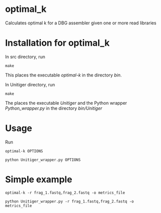 # optimal_k
Calculates optimal k for a DBG assembler given one or more read libraries

# Installation for optimal_k

In src directory, run 

	make

This places the executable *optimal-k* in the directory *bin*.

In Unitiger directory, run

	make

The places the executable *Unitiger* and the 
Python wrapper *Python_wrapper.py* in the directory *bin/Unitiger*

# Usage

Run 

	optimal-k OPTIONS

	python Unitiger_wrapper.py OPTIONS

# Simple example

	optimal-k -r frag_1.fastq,frag_2.fastq -o metrics_file

	python Unitiger_wrapper.py -r frag_1.fastq,frag_2.fastq -o metrics_file